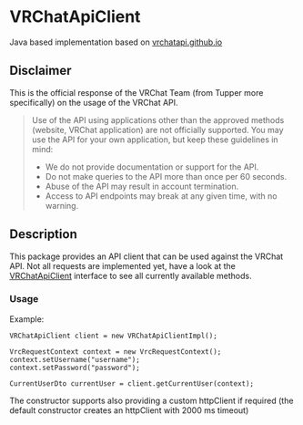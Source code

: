 # VRChatApiClient

Java based implementation based on [vrchatapi.github.io](https://github.com/vrchatapi/vrchatapi.github.io)

## Disclaimer

This is the official response of the VRChat Team (from Tupper more specifically) on the usage of the VRChat API.

> Use of the API using applications other than the approved methods (website, VRChat application) are not officially supported. You may use the API for your own application, but keep these guidelines in mind:
> * We do not provide documentation or support for the API.
> * Do not make queries to the API more than once per 60 seconds.
> * Abuse of the API may result in account termination.
> * Access to API endpoints may break at any given time, with no warning.

## Description

This package provides an API client that can be used against the VRChat API.
Not all requests are implemented yet, have a look at the [VRChatApiClient](https://github.com/Ox0017/vrc/blob/main/vrc-api/src/main/java/com/github/Ox0017/vrc/VRChatApiClient.java) interface to see all currently available methods.

### Usage

Example:

	VRChatApiClient client = new VRChatApiClientImpl();
	
	VrcRequestContext context = new VrcRequestContext();
	context.setUsername("username");
	context.setPassword("password");
	
	CurrentUserDto currentUser = client.getCurrentUser(context);

The constructor supports also providing a custom httpClient if required (the default constructor creates an httpClient with 2000 ms timeout)
